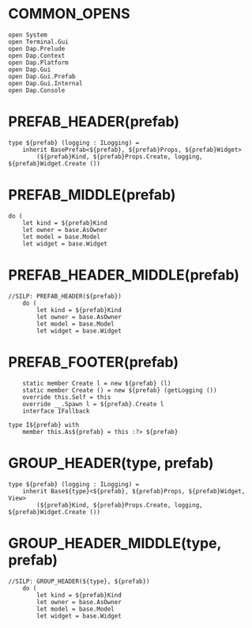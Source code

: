 # COMMON_OPENS #
```F#
open System
open Terminal.Gui
open Dap.Prelude
open Dap.Context
open Dap.Platform
open Dap.Gui
open Dap.Gui.Prefab
open Dap.Gui.Internal
open Dap.Console
```

# PREFAB_HEADER(prefab) #
```F#
type ${prefab} (logging : ILogging) =
    inherit BasePrefab<${prefab}, ${prefab}Props, ${prefab}Widget>
        (${prefab}Kind, ${prefab}Props.Create, logging, ${prefab}Widget.Create ())
```

# PREFAB_MIDDLE(prefab) #
```F#
do (
    let kind = ${prefab}Kind
    let owner = base.AsOwner
    let model = base.Model
    let widget = base.Widget
```

# PREFAB_HEADER_MIDDLE(prefab) #
```F#
//SILP: PREFAB_HEADER(${prefab})
    do (
        let kind = ${prefab}Kind
        let owner = base.AsOwner
        let model = base.Model
        let widget = base.Widget
```

# PREFAB_FOOTER(prefab) #
```F#
    static member Create l = new ${prefab} (l)
    static member Create () = new ${prefab} (getLogging ())
    override this.Self = this
    override __.Spawn l = ${prefab}.Create l
    interface IFallback

type I${prefab} with
    member this.As${prefab} = this :?> ${prefab}
```

# GROUP_HEADER(type, prefab) #
```F#
type ${prefab} (logging : ILogging) =
    inherit Base${type}<${prefab}, ${prefab}Props, ${prefab}Widget, View>
        (${prefab}Kind, ${prefab}Props.Create, logging, ${prefab}Widget.Create ())
```

# GROUP_HEADER_MIDDLE(type, prefab) #
```F#
//SILP: GROUP_HEADER(${type}, ${prefab})
    do (
        let kind = ${prefab}Kind
        let owner = base.AsOwner
        let model = base.Model
        let widget = base.Widget
```
